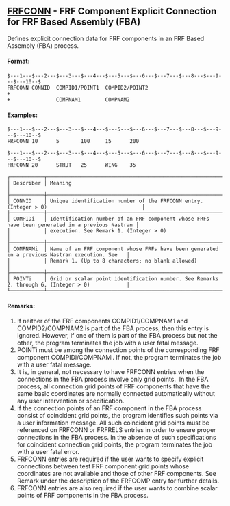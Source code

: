 ## [FRFCONN](https://help.hexagonmi.com/bundle/MSC_Nastran_2022.4/page/Nastran_Combined_Book/qrg/bulkfgil/TOC.FRFCONN.xhtml) - FRF Component Explicit Connection for FRF Based Assembly (FBA)

Defines explicit connection data for FRF components in an FRF Based Assembly (FBA) process.

#### Format:

```nastran
$---1---$---2---$---3---$---4---$---5---$---6---$---7---$---8---$---9---$---10--$
FRFCONN CONNID  COMPID1/POINT1  COMPID2/POINT2                          +       
+               COMPNAM1        COMPNAM2                                        
```

#### Examples:

```nastran
$---1---$---2---$---3---$---4---$---5---$---6---$---7---$---8---$---9---$---10--$
FRFCONN 10      5       100     15      200                                     
```

```nastran
$---1---$---2---$---3---$---4---$---5---$---6---$---7---$---8---$---9---$---10--$
FRFCONN 20      STRUT   25      WING    35                                      
```

```text
┌───────────┬────────────────────────────────────────────────────────────────────────────────────────────────┐
│ Describer │ Meaning                                                                                        │
├───────────┼────────────────────────────────────────────────────────────────────────────────────────────────┤
│ CONNID    │ Unique identification number of the FRFCONN entry. (Integer > 0)                               │
├───────────┼────────────────────────────────────────────────────────────────────────────────────────────────┤
│ COMPIDi   │ Identification number of an FRF component whose FRFs have been generated in a previous Nastran │
│           │ execution. See Remark 1. (Integer > 0)                                                         │
├───────────┼────────────────────────────────────────────────────────────────────────────────────────────────┤
│ COMPNAMi  │ Name of an FRF component whose FRFs have been generated in a previous Nastran execution. See   │
│           │ Remark 1. (Up to 8 characters; no blank allowed)                                               │
├───────────┼────────────────────────────────────────────────────────────────────────────────────────────────┤
│ POINTi    │ Grid or scalar point identification number. See Remarks 2. through 6. (Integer > 0)            │
└───────────┴────────────────────────────────────────────────────────────────────────────────────────────────┘
```

#### Remarks:

1. If neither of the FRF components COMPID1/COMPNAM1 and COMPID2/COMPNAM2 is part of the FBA process, then this entry is ignored. However, if one of them is part of the FBA process but not the other, the program terminates the job with a user fatal message.
2. POINTi must be among the connection points of the corresponding FRF component COMPIDi/COMPNAMi. If not, the program terminates the job with a user fatal message.
3. It is, in general, not necessary to have FRFCONN entries when the connections in the FBA process involve only grid points.  In the FBA process, all connection grid points of FRF components that have the same basic coordinates are normally connected automatically without any user intervention or specification.
4. If the connection points of an FRF component in the FBA process consist of coincident grid points, the program identifies such points via a user information message. All such coincident grid points must be referenced on FRFCONN or FRFRELS entries in order to ensure proper connections in the FBA process. In the absence of such specifications for coincident connection grid points, the program terminates the job with a user fatal error.
5. FRFCONN entries are required if the user wants to specify explicit connections between test FRF component grid points whose coordinates are not available and those of other FRF components. See Remark   under the description of the FRFCOMP entry for further details.
6. FRFCONN entries are also required if the user wants to combine scalar points of FRF components in the FBA process.
